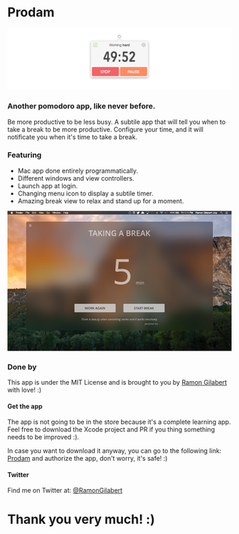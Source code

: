 # Prodam

![Header slide](https://github.com/RamonGilabert/Pomodoro/blob/master/Resources/header-slide.png)

### Another pomodoro app, like never before.

Be more productive to be less busy. A subtile app that will tell you when to take a break to be more productive. Configure your time, and it will notificate you when it's time to take a break.

### Featuring

- Mac app done entirely programmatically.
- Different windows and view controllers.
- Launch app at login.
- Changing menu icon to display a subtile timer.
- Amazing break view to relax and stand up for a moment.

![Break slide](https://github.com/RamonGilabert/Pomodoro/blob/master/Resources/break-slide.png)

### Done by

This app is under the MIT License and is brought to you by [Ramon Gilabert](http://ramongilabert.com) with love! :)

#### Get the app

The app is not going to be in the store because it's a complete learning app. Feel free to download the Xcode project and PR if you thing something needs to be improved :).

In case you want to download it anyway, you can go to the following link: [Prodam](http://ramongilabert.com/prodam) and authorize the app, don't worry, it's safe! :)

#### Twitter

Find me on Twitter at: [@RamonGilabert](https://twitter.com/RamonGilabert)

# Thank you very much! :)